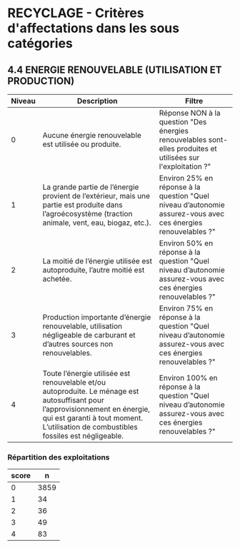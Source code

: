 # RECYCLAGE - Critères d'affectations dans les sous catégories 

## 4.4 ENERGIE RENOUVELABLE (UTILISATION ET PRODUCTION)

| Niveau | Description | Filtre |
|--------|-------------|--------|
|   0    | Aucune énergie renouvelable est utilisée ou produite. | Réponse NON à la question "Des énergies renouvelables sont-elles produites et utilisées sur l'exploitation ?" |
|   1    | La grande partie de l’énergie provient de l’extérieur, mais une partie est produite dans l’agroécosystème (traction animale, vent, eau, biogaz, etc.). | Environ 25% en réponse à la question "Quel niveau d’autonomie assurez-vous avec ces énergies renouvelables ?" |
|   2    | La moitié de l’énergie utilisée est autoproduite, l’autre moitié est achetée. | Environ 50% en réponse à la question "Quel niveau d’autonomie assurez-vous avec ces énergies renouvelables ?" |
|   3    | Production importante d’énergie renouvelable, utilisation négligeable de carburant et d’autres sources non renouvelables. | Environ 75% en réponse à la question "Quel niveau d’autonomie assurez-vous avec ces énergies renouvelables ?" |
|   4    | Toute l’énergie utilisée est renouvelable et/ou autoproduite. Le ménage est autosuffisant pour l’approvisionnement en énergie, qui est garanti à tout moment. L’utilisation de combustibles fossiles est négligeable. | Environ 100% en réponse à la question "Quel niveau d’autonomie assurez-vous avec ces énergies renouvelables ?" |

### Répartition des exploitations 

| score | n    |
|-------|------|
|   0   | 3859 |
|   1   |   34 |
|   2   |   36 |
|   3   |   49 |
|   4   |   83 |


